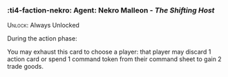 ### :ti4-faction-nekro: **Agent**: Nekro Malleon - _The Shifting Host_

<span style="font-variant:small-caps;">Unlock</span>: Always Unlocked

During the action phase:

You may exhaust this card to choose a player: that player may discard 1 action card or spend 1 command token from their command sheet to gain 2 trade goods.
